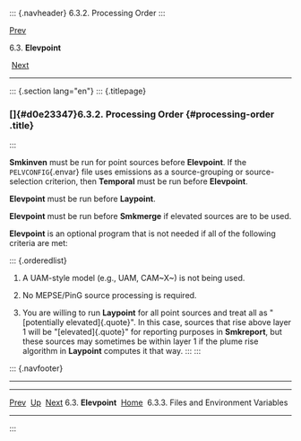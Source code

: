 ::: {.navheader}
6.3.2. Processing Order
:::

[Prev](ch06s03.html) 

6.3. **Elevpoint**

 [Next](ch06s03s03.html)

------------------------------------------------------------------------

::: {.section lang="en"}
::: {.titlepage}
<div>

<div>

### []{#d0e23347}6.3.2. Processing Order {#processing-order .title}

</div>

</div>
:::

**Smkinven** must be run for point sources before **Elevpoint**. If the
`PELVCONFIG`{.envar} file uses emissions as a source-grouping or
source-selection criterion, then **Temporal** must be run before
**Elevpoint**.

**Elevpoint** must be run before **Laypoint**.

**Elevpoint** must be run before **Smkmerge** if elevated sources are to
be used.

**Elevpoint** is an optional program that is not needed if all of the
following criteria are met:

::: {.orderedlist}
1.  A UAM-style model (e.g., UAM, CAM~X~) is not being used.

2.  No MEPSE/PinG source processing is required.

3.  You are willing to run **Laypoint** for all point sources and treat
    all as "[potentially elevated]{.quote}". In this case, sources that
    rise above layer 1 will be "[elevated]{.quote}" for reporting
    purposes in **Smkreport**, but these sources may sometimes be within
    layer 1 if the plume rise algorithm in **Laypoint** computes it that
    way.
:::
:::

::: {.navfooter}

------------------------------------------------------------------------

  ----------------------- -------------------- -----------------------------------------
  [Prev](ch06s03.html)     [Up](ch06s03.html)                    [Next](ch06s03s03.html)
  6.3. **Elevpoint**       [Home](index.html)     6.3.3. Files and Environment Variables
  ----------------------- -------------------- -----------------------------------------
:::
